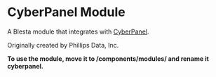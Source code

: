 # CyberPanel Module

A Blesta module that integrates with [CyberPanel](https://cyberpanel.net).

Originally created by Phillips Data, Inc.

**To use the module, move it to /components/modules/ and rename it cyberpanel.**
